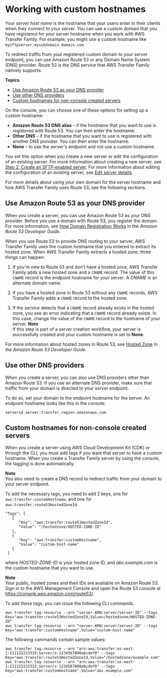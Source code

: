 # Working with custom hostnames<a name="requirements-dns"></a>

Your *server host name* is the hostname that your users enter in their clients when they connect to your server\. You can use a custom domain that you have registered for your server hostname when you work with AWS Transfer Family\. For example, you might use a custom hostname like `mysftpserver.mysubdomain.domain.com`\.

To redirect traffic from your registered custom domain to your server endpoint, you can use Amazon Route 53 or any Domain Name System \(DNS\) provider\. Route 53 is the DNS service that AWS Transfer Family natively supports\.

**Topics**
+ [Use Amazon Route 53 as your DNS provider](#requirements-use-r53)
+ [Use other DNS providers](#requirements-use-alt-dns)
+ [Custom hostnames for non\-console created servers](#tag-custom-hostname-cdk)

On the console, you can choose one of these options for setting up a custom hostname:
+ **Amazon Route 53 DNS alias** – if the hostname that you want to use is registered with Route 53\. You can then enter the hostname\.
+ **Other DNS** – if the hostname that you want to use is registered with another DNS provider\. You can then enter the hostname\.
+ **None** – to use the server's endpoint and not use a custom hostname\.

You set this option when you create a new server or edit the configuration of an existing server\. For more information about creating a new server, see [Step 2: Create an SFTP\-enabled server](getting-started.md#getting-started-server)\. For more information about editing the configuration of an existing server, see [Edit server details](edit-server-config.md)\.

For more details about using your own domain for the server hostname and how AWS Transfer Family uses Route 53, see the following sections\.

## Use Amazon Route 53 as your DNS provider<a name="requirements-use-r53"></a>

When you create a server, you can use Amazon Route 53 as your DNS provider\. Before you use a domain with Route 53, you register the domain\. For more information, see [How Domain Registration Works](https://docs.aws.amazon.com/Route53/latest/DeveloperGuide/welcome-domain-registration.html) in the *Amazon Route 53 Developer Guide*\.

When you use Route 53 to provide DNS routing to your server, AWS Transfer Family uses the custom hostname that you entered to extract its hosted zone\. When AWS Transfer Family extracts a hosted zone, three things can happen:

1. If you're new to Route 53 and don't have a hosted zone, AWS Transfer Family adds a new hosted zone and a `CNAME` record\. The value of this `CNAME` record is the endpoint hostname for your server\. A *CNAME* is an alternate domain name\.

1. If you have a hosted zone in Route 53 without any `CNAME` records, AWS Transfer Family adds a `CNAME` record to the hosted zone\.

1. If the service detects that a `CNAME` record already exists in the hosted zone, you see an error indicating that a `CNAME` record already exists\. In this case, change the value of the `CNAME` record to the hostname of your server\. 
**Note**  
If this step is part of a server creation workflow, your server is successfully created and your custom hostname is set to **None**\.

For more information about hosted zones in Route 53, see [Hosted Zone](https://docs.aws.amazon.com/Route53/latest/DeveloperGuide/CreatingHostedZone.html) in the *Amazon Route 53 Developer Guide*\.

## Use other DNS providers<a name="requirements-use-alt-dns"></a>

When you create a server, you can also use DNS providers other than Amazon Route 53\. If you use an alternate DNS provider, make sure that traffic from your domain is directed to your server endpoint\.

To do so, set your domain to the endpoint hostname for the server\. An endpoint hostname looks like this in the console: 

`serverid.server.transfer.region.amazonaws.com`

## Custom hostnames for non\-console created servers<a name="tag-custom-hostname-cdk"></a>

When you create a server using AWS Cloud Development Kit \(CDK\) or through the CLI, you must add tags if you want that server to have a custom hostname\. When you create a Transfer Family server by using the console, the tagging is done automatically\.

**Note**  
 You also need to create a DNS record to redirect traffic from your domain to your server endpoint\. 

To add the necessary tags, you need to add 2 keys, one for `aws:transfer:customHostname`, and one for `aws:transfer:route53HostedZoneId`\. 

```
"Tags": [
   {
      "Key": "aws:transfer:route53HostedZoneId",
      "Value": "/hostedzone/HOSTED-ZONE-ID"
   },
   {
      "Key": "aws:transfer:customHostname",
      "Value": "custom-host-name"
   }
 ]
```

 where *HOSTED\-ZONE\-ID* is your hosted zone ID, and *abc\.example\.com* is the custom hostname that you want to use\. 

**Note**  
 Your public, hosted zones and their IDs are available on Amazon Route 53\.   
Sign in to the AWS Management Console and open the Route 53 console at [https://console\.aws\.amazon\.com/route53/](https://console.aws.amazon.com/route53/)\.

To add these tags, you can issue the following CLI commands\.

```
aws transfer tag-resource --arn "server-ARN:server/server-ID" --tags Key="aws:transfer:route53HostedZoneId,Value=/hostedzone/HOSTED-ZONE-ID"
aws transfer tag-resource --arn "server-ARN:server/server-ID" --tags Key="aws:transfer:customHostname",Value="custom-host-name"
```

The following commands contain sample values:

```
aws transfer tag-resource --arn "arn:aws:transfer:us-east-1:111122223333:server/s-1234567890abcdef0" --tags Key="aws:transfer:route53HostedZoneId,Value="/hostedzone/example.com"
aws transfer tag-resource --arn "arn:aws:transfer:us-east-1:111122223333:server/s-1234567890abcdef0" --tags Key="aws:transfer:customHostname",Value="abc.example.com"
```